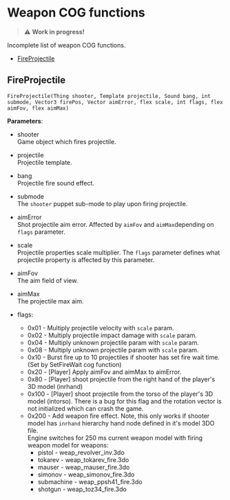 # Weapon COG functions
> :warning: **Work in progress!**

Incomplete list of weapon COG functions.
- [FireProjectile](#fireprojectile)

## FireProjectile
```FireProjectile(Thing shooter, Template projectile, Sound bang, int submode, Vector3 firePos, Vector aimError, flex scale, int flags, flex aimFov, flex aimMax)```

**Parameters**:
 - shooter  
  Game object which fires projectile.

 - projectile  
  Projectile template.

 - bang  
  Projectile fire sound effect.

 - submode  
  The `shooter` puppet sub-mode to play upon firing projectile.

 - aimError  
  Shot projectile aim error. Affected by `aimFov` and `aimMax`depending on `flags` parameter.

 - scale  
  Projectile properties scale multiplier. The `flags` parameter defines what projectile property is affected by this parameter.

 - aimFov  
  The aim field of view.

 - aimMax  
  The projectile max aim.

 - flags:
    * 0x01  - Multiply projectile velocity with `scale` param.
    * 0x02  - Multiply projectile impact damage with `scale` param.
    * 0x04  - Multiply unknown projectile param with `scale` param.
    * 0x08  - Multiply unknown projectile param with `scale` param.
    * 0x10  - Burst fire up to 10 projectiles if shooter has set fire wait time. (Set by SetFireWait cog function) 
    * 0x20  - [Player] Apply aimFov and aimMax to aimError.
    * 0x80  - [Player] shoot projectile from the right hand of the player's 3D model (inrhand)
    * 0x100 - [Player] shoot projectile from the torso of the player's 3D model (intorso).
              There is a bug for this flag and the rotation vector is not initialized which can crash the game.
    * 0x200 - Add weapon fire effect. Note, this only works if shooter model has `inrhand` hierarchy hand node defined in it's model 3DO file.  
    Engine switches for 250 ms current weapon model with firing weapon model for weapons:
      * pistol - weap_revolver_inv.3do
      * tokarev - weap_tokarev_fire.3do
      * mauser - weap_mauser_fire.3do
      * simonov - weap_simonov_fire.3do
      * submachine - weap_ppsh41_fire.3do
      * shotgun - weap_toz34_fire.3do
